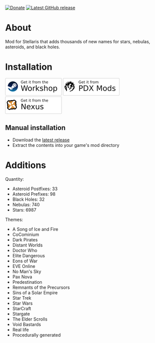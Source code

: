 [![Donate](https://img.shields.io/badge/-%E2%99%A5%20Donate-%23ff69b4)](https://hmlendea.go.ro/fund.html) [![Latest GitHub release](https://img.shields.io/github/v/release/hmlendea/stellaris-ui-star-names)](https://github.com/hmlendea/stellaris-ui-star-names/releases/latest)

# About

Mod for Stellaris that adds thousands of new names for stars, nebulas, asteroids, and black holes.

# Installation

[![Get it from the Workshop](https://raw.githubusercontent.com/hmlendea/readme-assets/master/badges/stores/steam-workshop.png)](https://steamcommunity.com/sharedfiles/filedetails/?id=2040215185) [![Get it from Paradox Mods](https://raw.githubusercontent.com/hmlendea/readme-assets/master/badges/stores/paradox-mods.png)](https://mods.paradoxplaza.com/mods/25413/Any) [![Get it from the Nexus](https://raw.githubusercontent.com/hmlendea/readme-assets/master/badges/stores/nexus.png)](https://www.nexusmods.com/stellaris/mods/74)

## Manual installation

 - Download the [latest release](https://github.com/hmlendea/stellaris-ui-star-names/releases)
 - Extract the contents into your game's mod directory

# Additions

Quantity:
 - Asteroid Postfixes: 33
 - Asteroid Prefixes: 98
 - Black Holes: 32
 - Nebulas: 740
 - Stars: 6987

Themes:
 - A Song of Ice and Fire
 - CoCominium
 - Dark Pirates
 - Distant Worlds
 - Doctor Who
 - Elite Dangerous
 - Eons of War
 - EVE Online
 - No Man's Sky
 - Pax Nova
 - Predestination
 - Remnants of the Precursors
 - Sins of a Solar Empire
 - Star Trek
 - Star Wars
 - StarCraft
 - Stargate
 - The Elder Scrolls
 - Void Bastards
 - Real life
 - Procedurally generated
